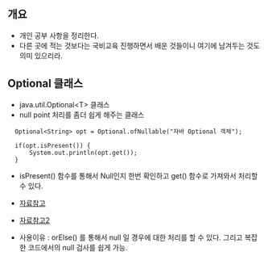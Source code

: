 ## 개요
- 개인 공부 사항을 정리한다. 
- 다른 곳에 적는 것보다는 국비교육 진행하면서 배운 것들이니 여기에 남겨두는 것도 의미 있으리라. 

## Optional 클래스
- java.util.Optional&lt;T> 클래스
- null point 처리를 좀더 쉽게 해주는 클래스

```
  Optional<String> opt = Optional.ofNullable("자바 Optional 객체");

  if(opt.isPresent()) {
      System.out.println(opt.get());
  }
```
- isPresent() 함수를 통해서 Null인지 한번 확인하고 get() 함수로 가져와서 처리할 수 있다.
- [자료참고](http://tcpschool.com/java/java_stream_optional)
- [자료참고2](https://mangkyu.tistory.com/70)

- 사용이유 : orElse() 를 통해서 null 일 경우에 대한 처리를 할 수 있다. 그리고 복잡한 코드에서의 null 검사를 쉽게 가능. 
  

